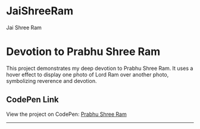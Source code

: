 # JaiShreeRam
Jai Shree Ram
# Devotion to Prabhu Shree Ram

This project demonstrates my deep devotion to Prabhu Shree Ram. It uses a hover effect to display one photo of Lord Ram over another photo, symbolizing reverence and devotion.

## CodePen Link

View the project on CodePen: [Prabhu Shree Ram](https://codepen.io/vishvajeet_mankar/pen/yLwXqEK)

---
